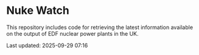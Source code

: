 # Nuke Watch

This repository includes code for retrieving the latest information available on the output of EDF nuclear power plants in the UK.

Last updated: 2025-09-29 07:16